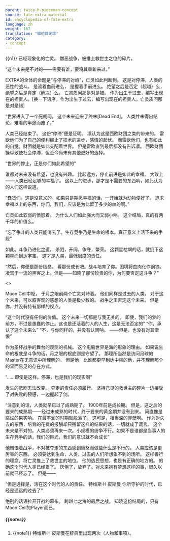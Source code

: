 ```yaml
---
parent: twice-h-pieceman-concept
source: fate-extra-material
id: encyclopedia-of-fate-extra
language: zh
weight: 167
translation: "貓的薛定諤"
category:
- concept
---
```


{{n1}}
已经现象化的亡灵。
憎恶战争，被推上救世主之位的碎片。

“这个未来是不对的───需要有谁，要将其重新来过。”

EXTRA的全体的命题是“与停滞的对峙”，亡灵如此判断到。
这是对停滞，人类的恶性的战斗。
是流着血前进么，
是握着手前进么。
绝望之后是否定（超越）么，
绝望之后是肯定（解决）么。
亡灵质问那是对是错。
作为出生于过去，编写出现在的担责人。[换一下语序，作为出生于过去，编写出现在的担责人。亡灵质问那是对是错]

“世界进入了一个死胡同。
这个未来迎来了终末[Dead End]。
人类并未得出结论，难看的半途而废了。”

人类已经结束了。
这份“停滞”便是证明。
凛认为这是西欧财团之类的带来的。
雷欧他们为了自己的便利抑止了技术的进步，感情的起伏。
而雷欧他们，也有如此的自觉。财团就是如此支配着世界。
但是雷欧直到最后都没有告诉凛。
西欧财团操纵致使社会停滞，但至今尚未有其他更好的选择。

“世界的停止，正是你们如此希望的”

谁都对未来没有希望，也没有兴趣。
比起远方，停止前进是如此的幸福。
大致上───人类已经足够的幸福了。
这以上的进步，那才是不需要的东西吶，如此认为的人们这样说道。

“蠢货们。这是没意义的。如果只是期愿幸福的话，一开始就为动物便好了。
追求幸福以上的东西，你们，我们，应该是为此留了多少的血的啊。”

亡灵如此软弱的愤怒着。
为什么人们如此强大而又弱小吶。
这个结局，真的有两千年的价值么。

“忘了争斗的人类只能消去了。生存竞争乃是生命的根本。真正意义上活下来的手段”

如此。斗争乃进化之道。
杀戮，开阔，争夺，繁荣。
这颗星枯竭的话，就扔下这颗星而到达宇宙。
这才是人类，最低限度的责任。

“然后，你便是那份结晶。
看那份成长吧。战斗培育了你。困境将血肉化作钢铁。凌驾于一流的黑客之上。但是───知晓了那份珍贵的你，为何要否定这斗争？”

<>

Moon Cell中枢，
于月之眼前两个亡灵对峙着。
他们同样是过去的人类。
对于这个未来，可以叙客观的感想的人类是极少数的。
战争之王否定这个未来。
但是你，并没有持有那样的视点。

“这个时代没有任何的价值。
这个未来一切都是与我无关的。
即使，我们的梦的前方，不过是愚蠢的停止。这也是还活着的人的人生，这是无法否定的”
“你，承认了这个未来么”
“不，与你同样的，并没有认同呐。
───但是，也没有对其憎恨”

作为圣杯战争的舞台的观测的机械。
这个电脑世界是海的形象的理由。
如果说生命的根底是斗争的话，月之眼的根底则是守望了。
那理所当然是访问月球的Master在无意识中所理解的。
但是他，比谁都更早到达中枢的他，并不理解那个的显而易见的存在方式。

“……即使是这样。停滞，也是我们的现实啊”

发生的悲剧无法改变。
夺走的责任必须履行。
坚持己见的救世主的碎片一边接受了对失败的预感，一边握起了剑。

“注意到的话，人类就早已过了成熟期了。
1900年前是成长期。
但是，这之后的要来的成熟期───经过未成熟的时代，终于要来的黄金期并没有到来。
简直像是腐烂的果实呐。
在最丰润的时期就脱落了。
这可是，相当深的罪孽啊。
作为对失去的东西，培育的花费的报酬却只残留这样的结果的话，一切就成了谎言。
这个未来是不对的。人类必须再来一次。小规模的纷争不行。如果不是谁都是当事人的生存竞争的话，我们的目光，我们的意识就不会成长”

他憎恨着战争，不对被夺走的东西感到愤怒而做些什么是不行的。
人类应该是更厉害的东西。
必须要达到生命，人类，过去的人们所想象不到的场所。
这样善行的理念，将亡灵推上了救世主的地位。
他的选民思想，也是有正确的地方的。
的确这个时代人类已经累了。
厌倦了，放弃了。对未来抱有梦想这样的事，很久以前就已经忘了。
但是───

“但是选择是，活在这个时代的人的责任。
特维斯·H·皮斯曼
你所守护的时代，已经是遥远的过去了”

绝别的话语拉开开战的幕布。
跨越七之海的最后之战。
知晓这份结局的，只有Moon Cell的Player而已。

##### {{notes}}

1. {{note1}} 特维斯·H·皮斯曼在辞典里出现两次（人物和事项）。
